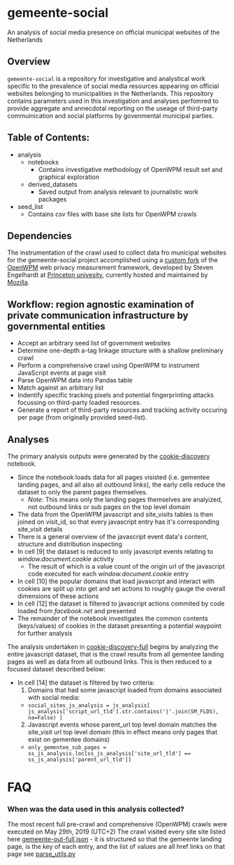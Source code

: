 # gemeente-social
An analysis of social media presence on official municipal websites of the Netherlands

## Overview
`gemeente-social` is a repository for investigative and analystical work specific to the prevalence of social media resources appearing on official websites belonging to municipalities in the Netherlands. This repository contains parameters used in this investigation and analyses perfomred to provide aggregate and annecdotal reporting on the useage of third-party commuinication and social platforms by govenmental municipal parties.

## Table of Contents: 
  - analysis
    - notebooks
        * Contains investigative methodology of OpenWPM result set and graphical exploration
    - derived_datasets
        * Saved output from analysis relevant to journalistic work packages
  - seed_list
      * Contains csv files with base site lists for OpenWPM crawls

## Dependencies
The instrumentation of the crawl used to collect data fro municipal websites for the gemeente-social project accomplished using a [custom fork](https://github.com/mercator-working-group/OpenWPM) of the [OpenWPM](https://github.com/mozilla/OpenWPM) web privacy measurement framework, developed by Steven Engelhardt at [Princeton univesity](https://webtap.princeton.edu/), currently hosted and maintained by [Mozilla](mozilla.org). 

## Workflow: region agnostic examination of private communication infrastructure by governmental entities

  - Accept an arbitrary seed list of government websites
  - Determine one-depth a-tag linkage structure with a shallow preliminary crawl
  - Perform a comprehensive crawl using OpenWPM to instrument JavaScript events at page visit
  - Parse OpenWPM data into Pandas table
  - Match against an arbitrary list
  - Indentify specific tracking pixels and potential fingerprinting attacks focussing on third-party loaded resources.
  - Generate a report of third-party resources and tracking activity occuring per page (from originally provided seed-list).

## Analyses
The primary analysis outputs were generated by the [cookie-discovery](https://github.com/mercator-working-group/gemeente-social/blob/master/analysis/notebooks/cookie-discovery.ipynb) notebook. 

  - Since the notebook loads data for all pages visisted (i.e. gementee landing pages, and all also all outbound links), the
    early cells reduce the dataset to only the parent pages themselves. 
      * *Note*: This means only the landing pages themselves are analyized, not outbound links or sub pages on the top level domain
  - The data from the OpenWPM javascript and site_visits tables  is then joined on visit_id, so that every javascript entry has it's
    corresponding site_visit details
  - There is a general overview of the javascript event data's content, structure and distribution inspecting
  - In cell [9] the dataset is reduced to only javascript events relating to _window.document.cookie_ activity
      * The result of which is a value count of the origin url of the javascript code executed for each _window.document.cookie_ entry
  - In cell [10] the popular domains that load javascript and interact with cookies are split up into get and set actions to roughly      gauge the overall dimensions of these actions
  - In cell [12] the dataset is filtered to javascript actions commited by code loaded from _facebook.net_ and presented
  - The remainder of the notebook investigates the common contents (keys/values) of cookies in the dataset presenting a potential 
    waypoint for further analysis 

The analysis undertaken in [cookie-discovery-full]() begins by analyzing the entire javascript dataset, that is the crawl results from all gementee landing pages as well as data from all outbound links. This is then reduced to a focused dataset described below:
  - In cell [14] the dataset is filtered by two criteria:
    1) Domains that had some javascript loaded from domains associated with social media:
      - `social_sites_js_analysis = js_analysis[ js_analysis['script_url_tld'].str.contains('|'.join(SM_FLDS), na=False) ]`
    2) Javascript events whose parent_url top level domain matches the site_visit url top level domain (this in effect means only pages   that exist on gementee domains)
      - `only_gementee_sub_pages = ss_js_analysis.loc[ss_js_analysis['site_url_tld'] == ss_js_analysis['parent_url_tld']]`


# FAQ

### When was the data used in this analysis collected?
The most recent full pre-crawl and comprehensive (OpenWPM) crawls were executed on May 29th, 2019 (UTC+2)
The crawl visited every site site listed here [gemeente-out-full.json](https://github.com/mercator-working-group/gemeente-social/blob/50572fac8deb02e55f129cd732a479f899f61432/gemeente-out-full.json) - it is structured so that the gemeente landing page, is the key of each entry, and the list of values are all href links on that page see [parse_utils.py](https://github.com/mercator-working-group/gemeente-social/blob/master/parse_utils.py)


